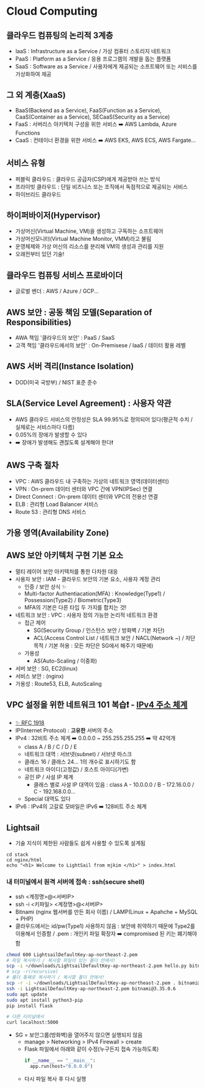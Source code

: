 # Cloud Computing

## 클라우드 컴퓨팅의 논리적 3계층
- IaaS : Infrastructure as a Service / 가상 컴퓨터 스토리지 네트워크
- PaaS : Platform as a Service / 응용 프로그램의 개발을 돕는 플랫폼
- SaaS : Software as a Service / 사용자에게 제공되는 소프트웨어 또는 서비스를 가상화하여 제공

## 그 외 계층(XaaS)
- BaaS(Backend as a Service), FaaS(Function as a Service), CaaS(Container as a Service), SECaaS(Security as a Service)
- FaaS : 서버리스 아키텍처 구성을 위한 서비스 ➡️ AWS Lambda, Azure Functions
- CaaS : 컨테이너 환경을 위한 서비스 ➡️ AWS EKS, AWS ECS, AWS Fargate...

## 서비스 유형
- 퍼블릭 클라우드 : 클라우드 공급자(CSP)에게 제공받아 쓰는 방식
- 프라이빗 클라우드 : 단일 비즈니스 또는 조직에서 독점적으로 제공되는 서비스
- 하이브리드 클라우드

## 하이퍼바이저(Hypervisor)
- 가상머신(Virtual Machine, VM)을 생성하고 구독하는 소프트웨어
- 가상머신모니터(Virtual Machine Monitor, VMM)라고 불림
- 운영체제와 가상 머신의 리소스를 분리해 VM의 생성과 관리를 지원
- 오래전부터 있던 기술!

## 클라우드 컴퓨팅 서비스 프로바이더
- 글로벌 벤더 : AWS / Azure / GCP...

## AWS 보안 : 공동 책임 모델(Separation of Responsibilities)
- AWA 책임 '클라우드의 보안' : PaaS / SaaS
- 고객 책임 '클라우드에서의 보안' : On-Premisese / IaaS / 데이터 활용 레벨

## AWS 서버 격리(Instance Isolation)
- DOD(미국 국방부) / NIST 표준 준수

## SLA(Service Level Agreement) : 사용자 약관
- AWS 클라우드 서비스의 안정성은 SLA 99.95%로 정의되어 있다(평균적 수치 / 실제로는 서비스마다 다름)
- 0.05%의 장애가 발생할 수 있다
- ➡️ 장애가 발생해도 괜찮도록 설계해야 한다❗️

## AWS 구축 절차
- VPC : AWS 클라우드 내 구축하는 가상의 네트워크 영역(데이터센터)
- VPN : On-prem 데이터 센터와 VPC 간에 VPN(IPSec) 연결
- Direct Connect : On-prem 데이터 센터와 VPC의 전용선 연결
- ELB : 관리형 Load Balancer 서비스
- Route 53 : 관리형 DNS 서비스

## 가용 영역(Availability Zone)

## AWS 보안 아키텍처 구현 기본 요소
- 멀티 레이어 보안 아키텍처를 통한 다차원 대응
- 사용자 보안 : IAM - 클라우드 보안의 기본 요소, 사용자 계정 관리
  - 인증 / 보안 상식 ✨
  - Multi-factor Authentiacation(MFA) : Knowledge(Type1) / Possession(Type2) / Biometric(Type3)
  - MFA의 기본은 다른 타입 두 가지를 합치는 것!
- 네트워크 보안 : VPC : 사용자 정의 가능한 논리적 네트워크 환경
  - 접근 제어
    - SG(Security Group / 인스턴스 보안 / 방화벽 / 기본 차단)
    - ACL(Access Control List / 네트워크 보안 / NACL(Network ~) / 차단 목적 / 기본 허용 : 모든 차단은 SG에서 해주기 때문에)
  - 가용성
    - AS(Auto-Scaling / 이중화)
- 서버 보안 : SG, EC2(linux)
- 서비스 보안 : (nginx)
- 가용성 : Route53, ELB, AutoScaling

## VPC 설정을 위한 네트워크 101 복습❗️ - [IPv4 주소 체계](https://xn--3e0bx5euxnjje69i70af08bea817g.xn--3e0b707e/jsp/resources/ipv4Info.jsp)
- [✨ RFC 1918](https://datatracker.ietf.org/doc/html/rfc1918)
- IP(Internet Protocol) : **고유한** 서버의 주소
- IPv4 : 32비트 주소 체계 ➡️ 0.0.0.0 ~ 255.255.255.255 ➡️ 약 42억개
  - class A / B / C / D / E
  - 네트워크 대역 : 서브넷(subnet) / 서브넷 마스크
  - 클래스 16 / 클래스 24... 1의 개수로 표시하기도 함
  - 네트워크 아이디(고정값) / 호스트 아이디(가변)
  - 공인 IP / 사설 IP 체계
    - 클래스 별로 사설 IP 대역이 있음 : class A - 10.0.0.0 / B - 172.16.0.0 / C - 192.168.0.0...
  - Special 대역도 있다
- IPv6 : IPv4의 고갈로 모바일은 IPv6 ➡️ 128비트 주소 체계

## Lightsail
- 기술 지식이 제한된 사람들도 쉽게 사용할 수 있도록 설계됨

~~~shell
cd stack
cd nginx/html
echo "<h1> Welcome to LightSail from mjkim </h1>" > index.html
~~~

### 내 터미널에서 원격 서버에 접속 : ssh(secure shell)
- ssh <계정명>@<서버IP>
- ssh -i <키파일> <계정명>@<서버IP>
- Bitnami (nginx 웹서버를 만든 회사 이름) / LAMP(Linux + Apahche + MySQL + PHP)
- 클라우드에서는 id/pw(Type1) 사용하지 않음 : 보안에 취약하기 때문에 Type2를 이용해서 인증함 / .pem : 개인키 파일 확장자 ➡️ compromised 된 키는 폐기해야 함

~~~zsh
chmod 600 LightsailDefaultKey-ap-northeast-2.pem
# 파일 복사하기 / 복사할 파일이 있는 폴더 안에서!
scp -i ~/downloads/LightsailDefaultKey-ap-northeast-2.pem hello.py bitnami@3.35.0.6:/home/bitnami
# scp -r(recursive)
# 폴더 통째로 복사하기 / 복사할 폴더 안에서!
scp -r -i ~/downloads/LightsailDefaultKey-ap-northeast-2.pem . bitnami@3.35.0.6:/home/bitnami
ssh -i LightsailDefaultKey-ap-northeast-2.pem bitnami@3.35.0.6
sudo apt update
sudo apt install python3-pip
pip install flask

# 다른 터미널에서 
curl localhost:5000
~~~

- SG = 보안그룹(방화벽)을 열어주지 않으면 실행되지 않음
  - manage > Networking > IPv4 Firewall > create
  - Flask 파일에서 아래와 같이 수정(누구든지 접속 가능하도록)
    ~~~python
    if __name__ == "__main__":
      app.run(host="0.0.0.0")
    ~~~
  - 다시 파일 복사 후 다시 실행